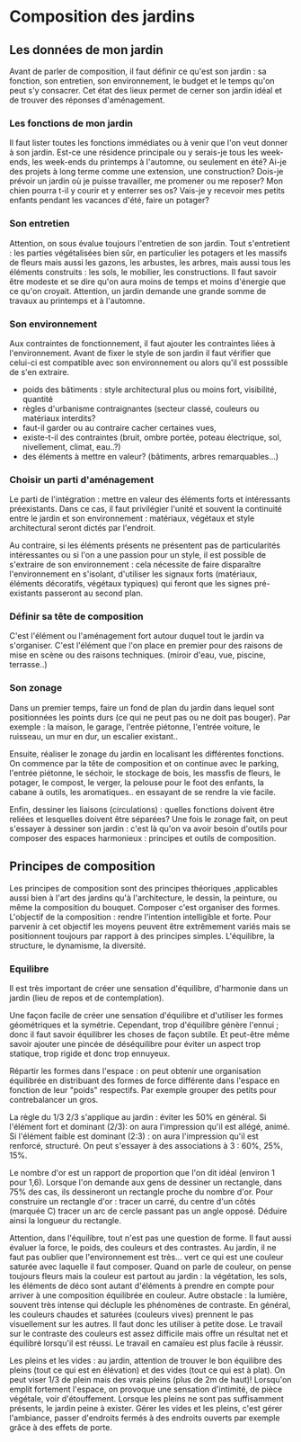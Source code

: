 # Composition des jardins

## Les données de mon jardin

Avant de parler de composition, il faut définir ce qu'est son jardin : sa fonction, son entretien, son environnement, le budget et le temps qu'on peut s'y consacrer. Cet état des lieux permet de cerner son jardin idéal et de trouver des réponses d'aménagement.

### Les fonctions de mon jardin

Il faut lister toutes les fonctions immédiates ou à venir que l'on veut donner à son jardin. Est-ce une résidence principale ou y serais-je tous les week-ends, les week-ends du printemps à l'automne, ou seulement en été? Ai-je des projets à long terme comme une extension, une construction? Dois-je prévoir un jardin où je puisse travailler, me promener ou me reposer? Mon chien pourra t-il y courir et y enterrer ses os? Vais-je y recevoir mes petits enfants pendant les vacances d'été, faire un potager?

### Son entretien

Attention, on sous évalue toujours l'entretien de son jardin. Tout s'entretient : les parties végétalisées bien sûr, en particulier les potagers et les massifs de fleurs mais aussi les gazons, les arbustes, les arbres, mais aussi tous les éléments construits : les sols, le mobilier, les constructions. Il faut savoir être modeste et se dire qu'on aura moins de temps et moins d'énergie que ce qu'on croyait. Attention, un jardin demande une grande somme de travaux au printemps et à l'automne.

### Son environnement

Aux contraintes de fonctionnement, il faut ajouter les contraintes liées à l'environnement. Avant de fixer le style de son jardin il faut vérifier que celui-ci est compatible avec son environnement ou alors qu'il est posssible de s'en extraire.
* poids des bâtiments : style architectural plus ou moins fort, visibilité, quantité 
* règles d'urbanisme contraignantes (secteur classé, couleurs ou matériaux interdits?
* faut-il garder ou au contraire cacher certaines vues,
* existe-t-il des contraintes (bruit, ombre portée, poteau électrique, sol, nivellement, climat, eau..?)
* des éléments à mettre en valeur? (bâtiments, arbres remarquables...)

### Choisir un parti d'aménagement

Le parti de l'intégration : mettre en valeur des éléments forts et intéressants préexistants. Dans ce cas, il faut privilégier l'unité et souvent la continuité entre le jardin et son environnement : matériaux, végétaux et style architectural seront dictés par l'endroit. 

Au contraire, si les éléments présents ne présentent pas de particularités intéressantes ou si l'on a une passion pour un style, il est possible de s'extraire de son environnement : cela nécessite de faire disparaître l'environnement en s'isolant, d'utiliser les signaux forts (matériaux, éléments décoratifs, végétaux typiques) qui feront que les signes pré-existants passeront au second plan.

### Définir sa tête de composition

C'est l'élément ou l'aménagement fort autour duquel tout le jardin va s'organiser. C'est l'élément que l'on place en premier pour des raisons de mise en scène ou des raisons techniques. (miroir d'eau, vue, piscine, terrasse..)

### Son zonage

Dans un premier temps, faire un fond de plan du jardin dans lequel sont positionnées les points durs (ce qui ne peut pas ou ne doit pas bouger). Par exemple : la maison, le garage, l'entrée piétonne, l'entrée voiture, le ruisseau, un mur en dur, un escalier existant..

Ensuite, réaliser le zonage du jardin en localisant les différentes fonctions. On commence par la tête de composition et on continue avec le parking, l'entrée piétonne, le séchoir, le stockage de bois, les massfis de fleurs, le potager, le compost, le verger, la pelouse pour le foot des enfants, la cabane à outils, les aromatiques.. en essayant de se rendre la vie facile.

Enfin, dessiner les liaisons (circulations) : quelles fonctions doivent être reliées et lesquelles doivent être séparées? Une fois le zonage fait, on peut s'essayer à dessiner son jardin : c'est là  qu'on va avoir besoin d'outils pour composer des espaces harmonieux : principes et outils de composition.

## Principes de composition 

Les principes de composition sont des principes théoriques ,applicables aussi bien à l'art des jardins qu'à l'architecture, le dessin, la peinture, ou même la composition du bouquet.
Composer c'est organiser des formes. L'objectif de la composition : rendre l'intention intelligible et forte. Pour parvenir à cet objectif les moyens peuvent être extrêmement variés mais se positionnent toujours par rapport à des principes simples. 
L'équilibre, la structure, le dynamisme, la diversité.

### Equilibre

Il est très important de créer une sensation d'équilibre, d'harmonie dans un jardin (lieu de repos et de contemplation).

Une façon facile de créer une sensation d'équilibre et d'utiliser les formes géométriques et la symétrie. Cependant, trop d'équilibre génère l'ennui ; donc il faut savoir équilibrer les choses de façon subtile. Et peut-être même savoir ajouter une pincée de déséquilibre pour éviter un aspect trop statique, trop rigide et donc trop ennuyeux.

Répartir les formes dans l'espace : on peut obtenir une organisation équilibrée en distribuant des formes de force différente dans l'espace en fonction de leur "poids" respectifs. Par exemple grouper des petits pour contrebalancer un gros.

La règle du 1/3 2/3 s'applique au jardin : éviter les 50% en général. Si l'élément fort et dominant (2/3): on aura l'impression qu'il est allégé, animé. Si l'élément faible est dominant (2:3) : on aura l'impression qu'il est renforcé, structuré. On peut s'essayer à des associations à 3 : 60%, 25%, 15%.

Le nombre d'or est un rapport de proportion que l'on dit idéal (environ 1 pour 1,6). Lorsque l'on demande aux gens de dessiner un rectangle, dans 75% des cas, ils dessineront un rectangle proche du nombre d'or. Pour construire un rectangle d'or : tracer un carré, du centre d'un côtés (marquée C) tracer un arc de cercle passant pas un angle opposé. Déduire ainsi la longueur du rectangle.

Attention, dans l'équilibre, tout n'est pas une question de forme. Il faut aussi évaluer la force, le poids, des couleurs et des contrastes. Au jardin, il ne faut pas oublier que l'environnement est très... vert ce qui est une couleur saturée avec laquelle il faut composer. Quand on parle de couleur, on pense toujours fleurs mais la couleur est partout au jardin : la végétation, les sols, les éléments de déco sont autant d'éléments à prendre en compte pour arriver à une composition équilibrée en couleur. Autre obstacle : la lumière, souvent très intense qui décluple les phénomènes de contraste. En général, les couleurs chaudes et saturées (couleurs vives) prennent le pas visuellement sur les autres. Il faut donc les utiliser à petite dose. Le travail sur le contraste des couleurs est assez difficile mais offre un résultat net et équilibré lorsqu'il est réussi. Le travail en camaïeu est plus facile à réussir.

Les pleins et les vides : au jardin, attention de trouver le bon équilibre des pleins (tout ce qui est en élévation) et des vides (tout ce qui est à plat). On peut viser 1/3 de plein mais des vrais pleins (plus de 2m de haut)! Lorsqu'on emplit fortement l'espace, on provoque une sensation d'intimité, de pièce végétale, voir d'étouffement. Lorsque les pleins ne sont pas suffisamment présents, le jardin peine à exister. Gérer les vides et les pleins, c'est gérer l'ambiance, passer d'endroits fermés à des endroits ouverts par exemple grâce à des effets de porte.

